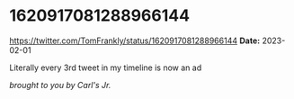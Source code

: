 # 1620917081288966144
https://twitter.com/TomFrankly/status/1620917081288966144
**Date:** 2023-02-01

Literally every 3rd tweet in my timeline is now an ad

*brought to you by Carl's Jr.*
